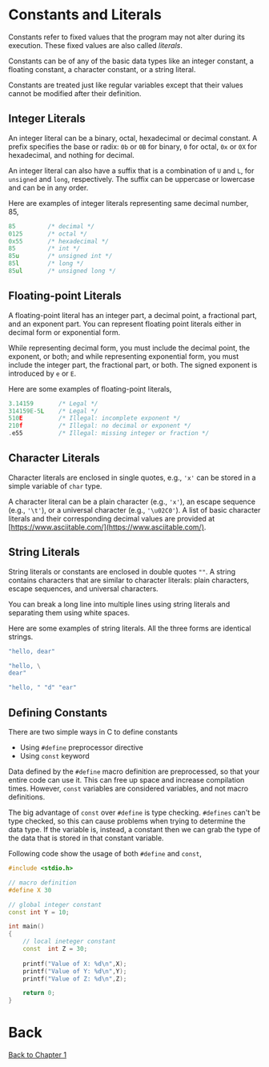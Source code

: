 # Constants and Literals
Constants refer to fixed values that the program may not alter during its execution. These fixed values are also called *literals*.

Constants can be of any of the basic data types like an integer constant, a floating constant, a character constant, or a string literal.

Constants are treated just like regular variables except that their values cannot be modified after their definition.

## Integer Literals
An integer literal can be a binary, octal, hexadecimal or decimal constant. A prefix specifies the base or radix: `0b` or `0B` for binary, `0` for octal, `0x` or `0X` for hexadecimal, and nothing for decimal.

An integer literal can also have a suffix that is a combination of `U` and `L`, for `unsigned` and `long`, respectively. The suffix can be uppercase or lowercase and can be in any order.

Here are examples of integer literals representing same decimal number, 85,
```c++
85         /* decimal */
0125       /* octal */
0x55       /* hexadecimal */
85         /* int */
85u        /* unsigned int */
85l        /* long */
85ul       /* unsigned long */
```

## Floating-point Literals
A floating-point literal has an integer part, a decimal point, a fractional part, and an exponent part. You can represent floating point literals either in decimal form or exponential form.

While representing decimal form, you must include the decimal point, the exponent, or both; and while representing exponential form, you must include the integer part, the fractional part, or both. The signed exponent is introduced by `e` or `E`.

Here are some examples of floating-point literals,
```c++
3.14159       /* Legal */
314159E-5L    /* Legal */
510E          /* Illegal: incomplete exponent */
210f          /* Illegal: no decimal or exponent */
.e55          /* Illegal: missing integer or fraction */
```

## Character Literals
Character literals are enclosed in single quotes, e.g., `'x'` can be stored in a simple variable of `char` type.

A character literal can be a plain character (e.g., `'x'`), an escape sequence (e.g., `'\t'`), or a universal character (e.g., `'\u02C0'`). A list of basic character literals and their corresponding decimal values are provided at [https://www.asciitable.com/](https://www.asciitable.com/).

## String Literals
String literals or constants are enclosed in double quotes `""`. A string contains characters that are similar to character literals: plain characters, escape sequences, and universal characters.

You can break a long line into multiple lines using string literals and separating them using white spaces.

Here are some examples of string literals. All the three forms are identical strings.
```c++
"hello, dear"

"hello, \
dear"

"hello, " "d" "ear"
```

## Defining Constants
There are two simple ways in C to define constants
- Using `#define` preprocessor directive
- Using `const` keyword

Data defined by the `#define` macro definition are preprocessed, so that your entire code can use it. This can free up space and increase compilation times. However, `const` variables are considered variables, and not macro definitions.

The big advantage of `const` over `#define` is type checking. `#defines` can't be type checked, so this can cause problems when trying to determine the data type. If the variable is, instead, a constant then we can grab the type of the data that is stored in that constant variable.

Following code show the usage of both `#define` and `const`,
```c++
#include <stdio.h>

// macro definition
#define X 30

// global integer constant
const int Y = 10;

int main()
{
    // local ineteger constant
    const  int Z = 30;
    
    printf("Value of X: %d\n",X);
    printf("Value of Y: %d\n",Y);
    printf("Value of Z: %d\n",Z);

    return 0;
}
```
# Back
[Back to Chapter 1](../summaryOfBasicCCppProgramming.md)
